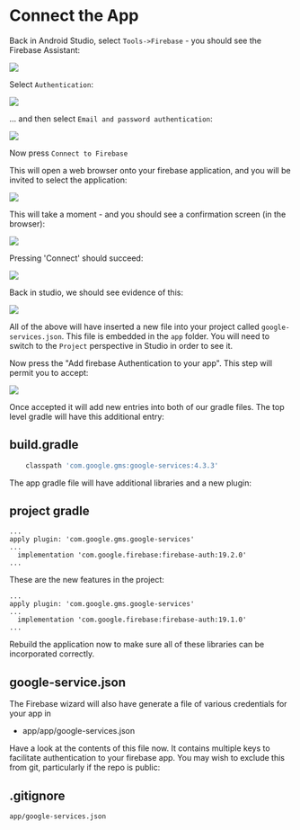 # Connect the App

Back in Android Studio, select `Tools->Firebase` - you should see the Firebase Assistant:

![](img/07.png)

Select `Authentication`:

![](img/08.png)

... and then select `Email and password authentication`:

![](img/09.png)

Now press `Connect to Firebase`

This will open a web browser onto your firebase application, and you will be invited to select the application:

![](img/24.png)

This will take a moment - and you should see a confirmation screen (in the browser):

![](img/25.png)

Pressing 'Connect' should succeed:

![](img/26.png)

Back in studio, we should see evidence of this:

![](img/27.png)

All of the above will have inserted a new file into your project called `google-services.json`. This file is embedded in the `app` folder. You will need to switch to the `Project` perspective in Studio in order to see it.

Now press the "Add firebase Authentication to your app". This step will permit you to accept:

![](img/28.png)

Once accepted it will add new entries into both of our gradle files. The top level gradle will have this additional entry:

## build.gradle
 
~~~gradle
    classpath 'com.google.gms:google-services:4.3.3'
~~~

The app gradle file will have additional libraries and a new plugin:

## project gradle

~~~
...
apply plugin: 'com.google.gms.google-services'
...
  implementation 'com.google.firebase:firebase-auth:19.2.0'
...
~~~

These are the new features in the project:

~~~
...
apply plugin: 'com.google.gms.google-services'
...
  implementation 'com.google.firebase:firebase-auth:19.1.0'
...
~~~

Rebuild the application now to make sure all of these libraries can be incorporated correctly.

## google-service.json

The Firebase wizard will also have generate a file of various credentials for your app in 

- app/app/google-services.json

Have a look at the contents of this file now. It contains multiple keys to facilitate authentication to your firebase app. You may wish to exclude this from git, particularly if the repo is public:

## .gitignore

~~~
app/google-services.json
~~~

